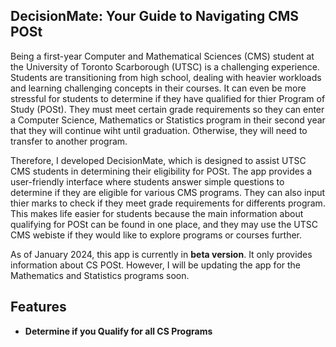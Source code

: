 ## DecisionMate: Your Guide to Navigating CMS POSt

Being a first-year Computer and Mathematical Sciences (CMS) student at the University of Toronto Scarborough (UTSC) is a challenging experience. Students are transitioning from high school, dealing with heavier workloads and learning challenging concepts in their courses. It can even be more stressful for students to determine if they have qualified for thier Program of Study (POSt). They must meet certain grade requirements so they can enter a Computer Science, Mathematics or Statistics program in their second year that they will continue wiht until graduation. Otherwise, they will need to transfer to another program.

Therefore, I developed DecisionMate, which is designed to assist UTSC CMS students in determining their eligibility for POSt. The app provides a user-friendly interface where students answer simple questions to determine if they are eligible for various CMS programs. They can also input thier marks to check if they meet grade requirements for differents program. This makes life easier for students because the main information about qualifying for POSt can be found in one place, and they may use the UTSC CMS webiste if they would like to explore programs or courses further.

As of January 2024, this app is currently in **beta version**. It only provides information about CS POSt. However, I will be updating the app for the Mathematics and Statistics programs soon.

## Features

- **Determine if you Qualify for all CS Programs**


